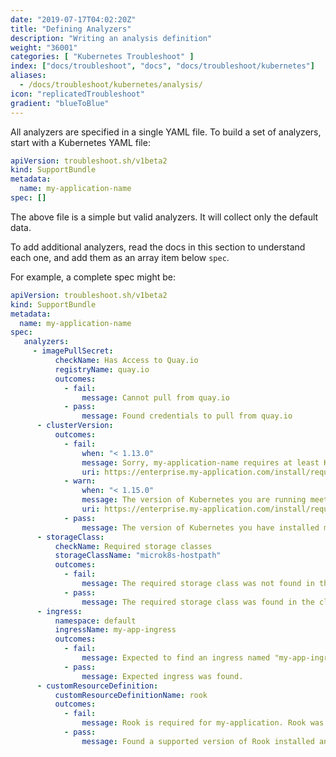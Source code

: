 ```yaml
---
date: "2019-07-17T04:02:20Z"
title: "Defining Analyzers"
description: "Writing an analysis definition"
weight: "36001"
categories: [ "Kubernetes Troubleshoot" ]
index: ["docs/troubleshoot", "docs", "docs/troubleshoot/kubernetes"]
aliases:
  - /docs/troubleshoot/kubernetes/analysis/
icon: "replicatedTroubleshoot"
gradient: "blueToBlue"
---
```


All analyzers are specified in a single YAML file. To build a set of analyzers, start with a Kubernetes YAML file:

```yaml
apiVersion: troubleshoot.sh/v1beta2
kind: SupportBundle
metadata:
  name: my-application-name
spec: []
```

The above file is a simple but valid analyzers. It will collect only the default data.

To add additional analyzers, read the docs in this section to understand each one, and add them as an array item below `spec`.

For example, a complete spec might be:

```yaml
apiVersion: troubleshoot.sh/v1beta2
kind: SupportBundle
metadata:
  name: my-application-name
spec:
   analyzers:
     - imagePullSecret:
          checkName: Has Access to Quay.io
          registryName: quay.io
          outcomes:
            - fail:
                message: Cannot pull from quay.io
            - pass:
                message: Found credentials to pull from quay.io
      - clusterVersion:
          outcomes:
            - fail:
                when: "< 1.13.0"
                message: Sorry, my-application-name requires at least Kubernetes 1.14.0. Please update your Kubernetes cluster before installing.
                uri: https://enterprise.my-application.com/install/requirements/kubernetes
            - warn:
                when: "< 1.15.0"
                message: The version of Kubernetes you are running meets the minimum requirements to run my-application-name. It's recommended to run Kubernetes 1.15.0 or later.
                uri: https://enterprise.my-application.com/install/requirements/kubernetes
            - pass:
                message: The version of Kubernetes you have installed meets the required and recommended versions.
      - storageClass:
          checkName: Required storage classes
          storageClassName: "microk8s-hostpath"
          outcomes:
            - fail:
                message: The required storage class was not found in the cluster.
            - pass:
                message: The required storage class was found in the cluster.
      - ingress:
          namespace: default
          ingressName: my-app-ingress
          outcomes:
            - fail:
                message: Expected to find an ingress named "my-app-ingress".
            - pass:
                message: Expected ingress was found.
      - customResourceDefinition:
          customResourceDefinitionName: rook
          outcomes:
            - fail:
                message: Rook is required for my-application. Rook was not found in the cluster.
            - pass:
                message: Found a supported version of Rook installed and running in the cluster.

  ```
